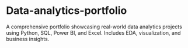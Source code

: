 # Data-analytics-portfolio
A comprehensive portfolio showcasing real-world data analytics projects using Python, SQL, Power BI, and Excel. Includes EDA, visualization, and business insights.
